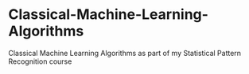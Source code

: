 # Classical-Machine-Learning-Algorithms
Classical Machine Learning Algorithms as part of my Statistical Pattern Recognition course

